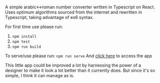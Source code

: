 A simple arabic<->roman number converter written in Typescript on React. Uses optimum algorithms sourced from the internet and rewritten in Typescript, taking advantage of es6 syntax.

For first time use please run:
1. `npm install`
2. `npm test`
3. `npm run build`

To serve/use please run:
`npm run serve`
And [click here](http://127.0.0.1:5000) to access the app

This little app could be improved a lot by harnessing the power of a designer to make it look a lot better than it currently does. But since it's so simple, I think it can manage as is.
